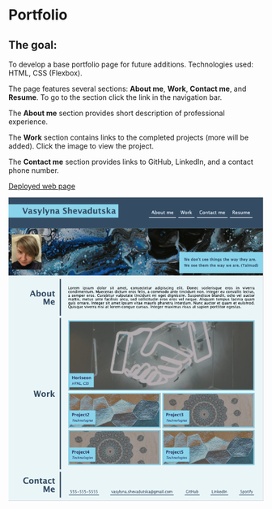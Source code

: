 # Portfolio

## The goal:
To develop a base portfolio page for future additions.
Technologies used: HTML, CSS (Flexbox).

The page features several sections: **About me**, **Work**, **Contact me**, and **Resume**.
To go to the section click the link in the navigation bar.

The **About me** section provides short description of professional experience.

The **Work** section contains links to the completed projects (more will be added).
Click the image to view the project.

The **Contact me** section provides links to GitHub, LinkedIn, and a contact phone number.

[Deployed web page](https://vasylynash.github.io/Portfolio/)

![Screenshot](assets/images/screenshot/portfolio_screenshot.png)

